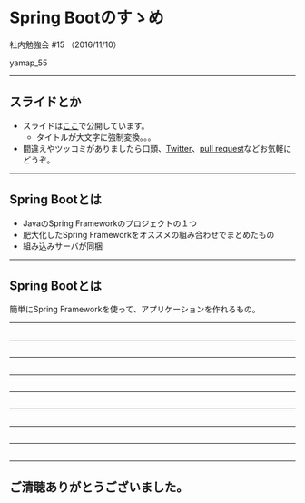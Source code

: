 # Spring Bootのすゝめ
社内勉強会 #15 （2016/11/10）

yamap_55

---

## スライドとか
- スライドは[ここ](https://slideck.io/github.com/yamap55/Slide/20161110/spring_boot.md)で公開しています。
  - タイトルが大文字に強制変換。。。
- 間違えやツッコミがありましたら口頭、[Twitter](https://twitter.com/yamap_55)、[pull request](https://github.com/yamap55/Slide/edit/master/20161110/spring_boot.md)などお気軽にどうぞ。

---

## Spring Bootとは
- JavaのSpring Frameworkのプロジェクトの１つ
- 肥大化したSpring Frameworkをオススメの組み合わせでまとめたもの
- 組み込みサーバが同梱

---

## Spring Bootとは
簡単にSpring Frameworkを使って、アプリケーションを作れるもの。

---

##


---

##


---

##


---

##


---

##


---

##


---

##


---

##


---

## ご清聴ありがとうございました。
